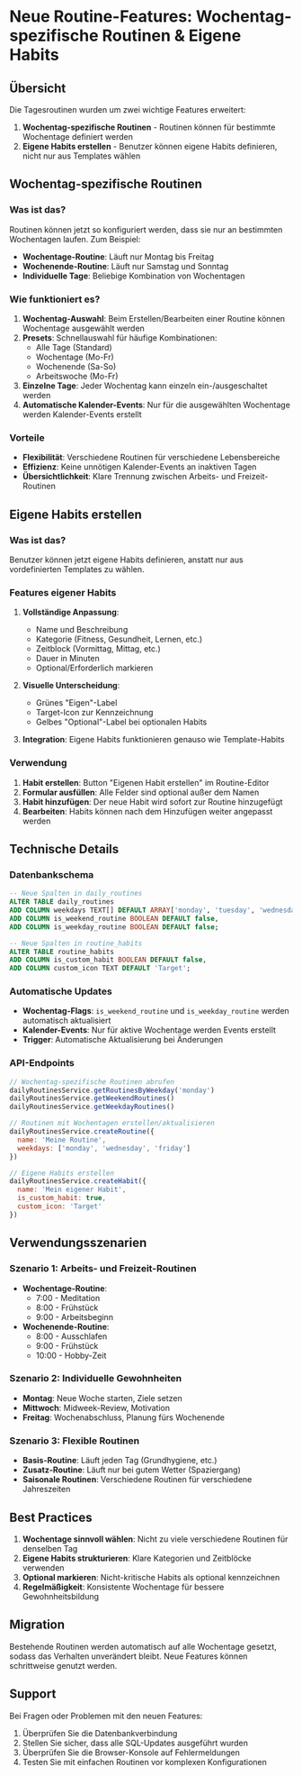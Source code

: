 # Neue Routine-Features: Wochentag-spezifische Routinen & Eigene Habits

## Übersicht

Die Tagesroutinen wurden um zwei wichtige Features erweitert:

1. **Wochentag-spezifische Routinen** - Routinen können für bestimmte Wochentage definiert werden
2. **Eigene Habits erstellen** - Benutzer können eigene Habits definieren, nicht nur aus Templates wählen

## Wochentag-spezifische Routinen

### Was ist das?

Routinen können jetzt so konfiguriert werden, dass sie nur an bestimmten Wochentagen laufen. Zum Beispiel:
- **Wochentage-Routine**: Läuft nur Montag bis Freitag
- **Wochenende-Routine**: Läuft nur Samstag und Sonntag
- **Individuelle Tage**: Beliebige Kombination von Wochentagen

### Wie funktioniert es?

1. **Wochentag-Auswahl**: Beim Erstellen/Bearbeiten einer Routine können Wochentage ausgewählt werden
2. **Presets**: Schnellauswahl für häufige Kombinationen:
   - Alle Tage (Standard)
   - Wochentage (Mo-Fr)
   - Wochenende (Sa-So)
   - Arbeitswoche (Mo-Fr)
3. **Einzelne Tage**: Jeder Wochentag kann einzeln ein-/ausgeschaltet werden
4. **Automatische Kalender-Events**: Nur für die ausgewählten Wochentage werden Kalender-Events erstellt

### Vorteile

- **Flexibilität**: Verschiedene Routinen für verschiedene Lebensbereiche
- **Effizienz**: Keine unnötigen Kalender-Events an inaktiven Tagen
- **Übersichtlichkeit**: Klare Trennung zwischen Arbeits- und Freizeit-Routinen

## Eigene Habits erstellen

### Was ist das?

Benutzer können jetzt eigene Habits definieren, anstatt nur aus vordefinierten Templates zu wählen.

### Features eigener Habits

1. **Vollständige Anpassung**:
   - Name und Beschreibung
   - Kategorie (Fitness, Gesundheit, Lernen, etc.)
   - Zeitblock (Vormittag, Mittag, etc.)
   - Dauer in Minuten
   - Optional/Erforderlich markieren

2. **Visuelle Unterscheidung**:
   - Grünes "Eigen"-Label
   - Target-Icon zur Kennzeichnung
   - Gelbes "Optional"-Label bei optionalen Habits

3. **Integration**: Eigene Habits funktionieren genauso wie Template-Habits

### Verwendung

1. **Habit erstellen**: Button "Eigenen Habit erstellen" im Routine-Editor
2. **Formular ausfüllen**: Alle Felder sind optional außer dem Namen
3. **Habit hinzufügen**: Der neue Habit wird sofort zur Routine hinzugefügt
4. **Bearbeiten**: Habits können nach dem Hinzufügen weiter angepasst werden

## Technische Details

### Datenbankschema

```sql
-- Neue Spalten in daily_routines
ALTER TABLE daily_routines 
ADD COLUMN weekdays TEXT[] DEFAULT ARRAY['monday', 'tuesday', 'wednesday', 'thursday', 'friday', 'saturday', 'sunday'],
ADD COLUMN is_weekend_routine BOOLEAN DEFAULT false,
ADD COLUMN is_weekday_routine BOOLEAN DEFAULT false;

-- Neue Spalten in routine_habits
ALTER TABLE routine_habits 
ADD COLUMN is_custom_habit BOOLEAN DEFAULT false,
ADD COLUMN custom_icon TEXT DEFAULT 'Target';
```

### Automatische Updates

- **Wochentag-Flags**: `is_weekend_routine` und `is_weekday_routine` werden automatisch aktualisiert
- **Kalender-Events**: Nur für aktive Wochentage werden Events erstellt
- **Trigger**: Automatische Aktualisierung bei Änderungen

### API-Endpoints

```javascript
// Wochentag-spezifische Routinen abrufen
dailyRoutinesService.getRoutinesByWeekday('monday')
dailyRoutinesService.getWeekendRoutines()
dailyRoutinesService.getWeekdayRoutines()

// Routinen mit Wochentagen erstellen/aktualisieren
dailyRoutinesService.createRoutine({
  name: 'Meine Routine',
  weekdays: ['monday', 'wednesday', 'friday']
})

// Eigene Habits erstellen
dailyRoutinesService.createHabit({
  name: 'Mein eigener Habit',
  is_custom_habit: true,
  custom_icon: 'Target'
})
```

## Verwendungsszenarien

### Szenario 1: Arbeits- und Freizeit-Routinen

- **Wochentage-Routine**: 
  - 7:00 - Meditation
  - 8:00 - Frühstück
  - 9:00 - Arbeitsbeginn
- **Wochenende-Routine**:
  - 8:00 - Ausschlafen
  - 9:00 - Frühstück
  - 10:00 - Hobby-Zeit

### Szenario 2: Individuelle Gewohnheiten

- **Montag**: Neue Woche starten, Ziele setzen
- **Mittwoch**: Midweek-Review, Motivation
- **Freitag**: Wochenabschluss, Planung fürs Wochenende

### Szenario 3: Flexible Routinen

- **Basis-Routine**: Läuft jeden Tag (Grundhygiene, etc.)
- **Zusatz-Routine**: Läuft nur bei gutem Wetter (Spaziergang)
- **Saisonale Routinen**: Verschiedene Routinen für verschiedene Jahreszeiten

## Best Practices

1. **Wochentage sinnvoll wählen**: Nicht zu viele verschiedene Routinen für denselben Tag
2. **Eigene Habits strukturieren**: Klare Kategorien und Zeitblöcke verwenden
3. **Optional markieren**: Nicht-kritische Habits als optional kennzeichnen
4. **Regelmäßigkeit**: Konsistente Wochentage für bessere Gewohnheitsbildung

## Migration

Bestehende Routinen werden automatisch auf alle Wochentage gesetzt, sodass das Verhalten unverändert bleibt. Neue Features können schrittweise genutzt werden.

## Support

Bei Fragen oder Problemen mit den neuen Features:
1. Überprüfen Sie die Datenbankverbindung
2. Stellen Sie sicher, dass alle SQL-Updates ausgeführt wurden
3. Überprüfen Sie die Browser-Konsole auf Fehlermeldungen
4. Testen Sie mit einfachen Routinen vor komplexen Konfigurationen

